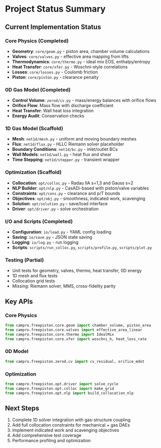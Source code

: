 # Project Status Summary

## Current Implementation Status

### Core Physics (Completed)
- **Geometry**: `core/geom.py` - piston area, chamber volume calculations
- **Valves**: `core/valves.py` - effective area mapping from lifts
- **Thermodynamics**: `core/thermo.py` - ideal mix EOS, enthalpy/entropy
- **Heat Transfer**: `core/xfer.py` - Woschni-style correlations
- **Losses**: `core/losses.py` - Coulomb friction
- **Piston**: `core/piston.py` - clearance penalty

### 0D Gas Model (Completed)
- **Control Volume**: `zerod/cv.py` - mass/energy balances with orifice flows
- **Orifice Flow**: Mass flow with discharge coefficient
- **Heat Transfer**: Wall heat loss integration
- **Energy Audit**: Conservation checks

### 1D Gas Model (Scaffold)
- **Mesh**: `net1d/mesh.py` - uniform and moving boundary meshes
- **Flux**: `net1d/flux.py` - HLLC Riemann solver placeholder
- **Boundary Conditions**: `net1d/bc.py` - inlet/outlet BCs
- **Wall Models**: `net1d/wall.py` - heat flux and shear
- **Time Stepping**: `net1d/stepper.py` - transient wrapper

### Optimization (Scaffold)
- **Collocation**: `opt/colloc.py` - Radau IIA s=1,3 and Gauss s=2
- **NLP Builder**: `opt/nlp.py` - CasADi-based with piston/valve variables
- **Constraints**: `opt/cons.py` - clearance and p/T bounds
- **Objectives**: `opt/obj.py` - smoothness, indicated work, scavenging
- **Solution**: `opt/solution.py` - save/load interface
- **Driver**: `opt/driver.py` - solve orchestration

### I/O and Scripts (Completed)
- **Configuration**: `io/load.py` - YAML config loading
- **Saving**: `io/save.py` - JSON state saving
- **Logging**: `io/log.py` - run logging
- **Scripts**: `scripts/run_colloc.py`, `scripts/profile.py`, `scripts/plot.py`

### Testing (Partial)
- Unit tests for geometry, valves, thermo, heat transfer, 0D energy
- 1D mesh and flux tests
- Collocation grid tests
- Missing: Riemann solver, MMS, cross-fidelity parity

## Key APIs

### Core Physics
```python
from campro.freepiston.core.geom import chamber_volume, piston_area
from campro.freepiston.core.valves import effective_area_linear
from campro.freepiston.core.thermo import IdealMix
from campro.freepiston.core.xfer import woschni_h, heat_loss_rate
```

### 0D Model
```python
from campro.freepiston.zerod.cv import cv_residual, orifice_mdot
```

### Optimization
```python
from campro.freepiston.opt.driver import solve_cycle
from campro.freepiston.opt.colloc import make_grid
from campro.freepiston.opt.nlp import build_collocation_nlp
```

## Next Steps
1. Complete 1D solver integration with gas-structure coupling
2. Add full collocation constraints for mechanical + gas DAEs
3. Implement indicated work and scavenging objectives
4. Add comprehensive test coverage
5. Performance profiling and optimization
